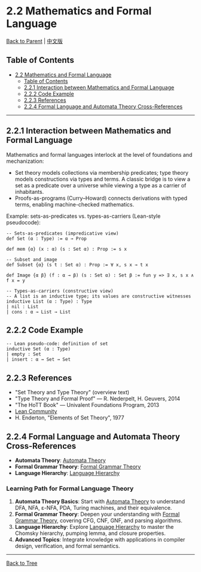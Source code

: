 # 2.2 Mathematics and Formal Language

[Back to Parent](../2-mathematics-and-applications.md) | [中文版](../2-数学基础与应用/2.2-数学与形式化语言关系.md)

## Table of Contents

- [2.2 Mathematics and Formal Language](#22-mathematics-and-formal-language)
  - [Table of Contents](#table-of-contents)
  - [2.2.1 Interaction between Mathematics and Formal Language](#221-interaction-between-mathematics-and-formal-language)
  - [2.2.2 Code Example](#222-code-example)
  - [2.2.3 References](#223-references)
  - [2.2.4 Formal Language and Automata Theory Cross-References](#224-formal-language-and-automata-theory-cross-references)

---

## 2.2.1 Interaction between Mathematics and Formal Language

Mathematics and formal languages interlock at the level of foundations and mechanization:

- Set theory models collections via membership predicates; type theory models constructions via types and terms. A classic bridge is to view a set as a predicate over a universe while viewing a type as a carrier of inhabitants.
- Proofs-as-programs (Curry–Howard) connects derivations with typed terms, enabling machine-checked mathematics.

Example: sets-as-predicates vs. types-as-carriers (Lean-style pseudocode):

```lean
-- Sets-as-predicates (impredicative view)
def Set (α : Type) := α → Prop

def mem {α} (x : α) (s : Set α) : Prop := s x

-- Subset and image
def Subset {α} (s t : Set α) : Prop := ∀ x, s x → t x

def Image {α β} (f : α → β) (s : Set α) : Set β := fun y => ∃ x, s x ∧ f x = y

-- Types-as-carriers (constructive view)
-- A list is an inductive type; its values are constructive witnesses
inductive List (α : Type) : Type
| nil : List
| cons : α → List → List
```

## 2.2.2 Code Example

```lean
-- Lean pseudo-code: definition of set
inductive Set (α : Type)
| empty : Set
| insert : α → Set → Set
```

## 2.2.3 References

- "Set Theory and Type Theory" (overview text)
- "Type Theory and Formal Proof" — R. Nederpelt, H. Geuvers, 2014
- "The HoTT Book" — Univalent Foundations Program, 2013
- [Lean Community](https://leanprover-community.github.io/)
- H. Enderton, "Elements of Set Theory", 1977

## 2.2.4 Formal Language and Automata Theory Cross-References

- **Automata Theory**: [Automata Theory](../../docs/analysis0/02_Formal_Language/01_Automata_Theory.md)
- **Formal Grammar Theory**: [Formal Grammar Theory](../../docs/analysis0/02_Formal_Language/02_Formal_Grammar_Theory.md)
- **Language Hierarchy**: [Language Hierarchy](../../docs/analysis0/02_Formal_Language/03_Language_Hierarchy.md)

### Learning Path for Formal Language Theory

1. **Automata Theory Basics**: Start with [Automata Theory](../../docs/analysis0/02_Formal_Language/01_Automata_Theory.md) to understand DFA, NFA, ε-NFA, PDA, Turing machines, and their equivalence.
2. **Formal Grammar Theory**: Deepen your understanding with [Formal Grammar Theory](../../docs/analysis0/02_Formal_Language/02_Formal_Grammar_Theory.md), covering CFG, CNF, GNF, and parsing algorithms.
3. **Language Hierarchy**: Explore [Language Hierarchy](../../docs/analysis0/02_Formal_Language/03_Language_Hierarchy.md) to master the Chomsky hierarchy, pumping lemma, and closure properties.
4. **Advanced Topics**: Integrate knowledge with applications in compiler design, verification, and formal semantics.

---

[Back to Tree](../0-Overview-and-Navigation/0.1-Global-Topic-Tree.md)
